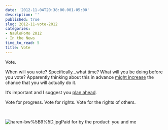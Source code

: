```yaml
---
date: '2012-11-04T20:38:00.001-05:00'
description: ''
published: true
slug: 2012-11-vote-2012
categories:
- NaBloPoMo 2012
- In the News
time_to_read: 5
title: Vote
---
```



Vote. 

When will you vote? Specifically…what time? What will you be doing before you vote? Apparently thinking about this in advance [might increase](http://www.npr.org/2012/07/16/156571493/can-science-plant-brain-seeds-that-make-you-vote) the chance that you will actually do it.

It’s important and I suggest you [plan ahead](https://www.google.com/elections/ed/us/vote).

Vote for progress. Vote for rights. Vote for the rights of others. 

&#160;

![haren-bw%5B9%5D.jpg](haren-bw%5B9%5D.jpg)Paid for by the product: you and me
